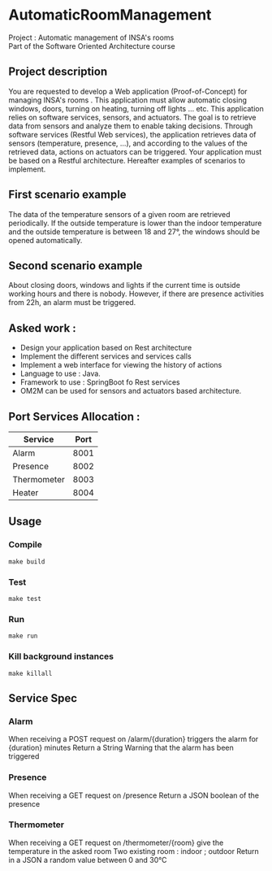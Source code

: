 # AutomaticRoomManagement

Project : Automatic management of INSA's rooms  
Part of the Software Oriented Architecture course

## Project description

You are requested to develop a Web application (Proof-of-Concept) for managing INSA's rooms . This application must
allow automatic closing windows, doors, turning on heating, turning off lights ... etc. This application relies on
software services, sensors, and actuators. The goal is to retrieve data from sensors and analyze them to enable taking
decisions. Through software services (Restful Web services), the application retrieves data of sensors (temperature,
presence, ...), and according to the values of the retrieved data, actions on actuators can be triggered. Your
application must be based on a Restful architecture. Hereafter examples of scenarios to implement.

## First scenario example

The data of the temperature sensors of a given room are retrieved periodically. If the outside temperature is lower than
the indoor temperature and the outside temperature is between 18 and 27°, the windows should be opened automatically.

## Second scenario example

About closing doors, windows and lights if the current time is outside working hours and there is nobody. However, if
there are presence activities from 22h, an alarm must be triggered.

## Asked work  :

- Design your application based on Rest architecture
- Implement the different services and services calls
- Implement a web interface for viewing the history of actions
- Language to use : Java.
- Framework to use : SpringBoot fo Rest services
- OM2M can be used for sensors and actuators based architecture.

## Port Services Allocation :

| Service     | Port        |
| ----------- | ----------- |
| Alarm       | 8001        |
| Presence    | 8002        |
| Thermometer | 8003        |
| Heater      | 8004        |

## Usage
### Compile
`make build`
### Test
`make test`
### Run
`make run`
### Kill background instances
`make killall`

## Service Spec

### Alarm

When receiving a POST request on /alarm/{duration} triggers the alarm for {duration} minutes Return a String Warning
that the alarm has been triggered

### Presence

When receiving a GET request on /presence Return a JSON boolean of the presence

### Thermometer

When receiving a GET request on /thermometer/{room} give the temperature in the asked room Two existing room : indoor ;
outdoor Return in a JSON a random value between 0 and 30°C
